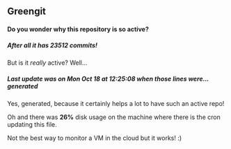 ## Greengit

#### Do you wonder why this repository is so active?

##### After all it has 23512 commits!

But is it *really* active? Well...

##### Last update was on Mon Oct 18 at 12:25:08 when those lines were... generated

Yes, generated, because it certainly helps a lot to have such an active repo!

Oh and there was **26%** disk usage on the machine
where there is the cron updating this file.

Not the best way to monitor a VM in the cloud but it works! :)
